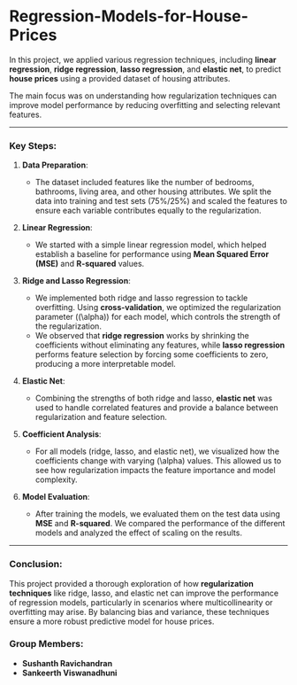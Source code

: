 # Regression-Models-for-House-Prices
In this project, we applied various regression techniques, including **linear regression**, **ridge regression**, **lasso regression**, and **elastic net**, to predict **house prices** using a provided dataset of housing attributes.


The main focus was on understanding how regularization techniques can improve model performance by reducing overfitting and selecting relevant features.

---

### Key Steps:

1. **Data Preparation**:
   - The dataset included features like the number of bedrooms, bathrooms, living area, and other housing attributes. We split the data into training and test sets (75%/25%) and scaled the features to ensure each variable contributes equally to the regularization.

2. **Linear Regression**:
   - We started with a simple linear regression model, which helped establish a baseline for performance using **Mean Squared Error (MSE)** and **R-squared** values.

3. **Ridge and Lasso Regression**:
   - We implemented both ridge and lasso regression to tackle overfitting. Using **cross-validation**, we optimized the regularization parameter (\(\alpha\)) for each model, which controls the strength of the regularization.
   - We observed that **ridge regression** works by shrinking the coefficients without eliminating any features, while **lasso regression** performs feature selection by forcing some coefficients to zero, producing a more interpretable model.

4. **Elastic Net**:
   - Combining the strengths of both ridge and lasso, **elastic net** was used to handle correlated features and provide a balance between regularization and feature selection.

5. **Coefficient Analysis**:
   - For all models (ridge, lasso, and elastic net), we visualized how the coefficients change with varying \(\alpha\) values. This allowed us to see how regularization impacts the feature importance and model complexity.

6. **Model Evaluation**:
   - After training the models, we evaluated them on the test data using **MSE** and **R-squared**. We compared the performance of the different models and analyzed the effect of scaling on the results.

---

### Conclusion:
This project provided a thorough exploration of how **regularization techniques** like ridge, lasso, and elastic net can improve the performance of regression models, particularly in scenarios where multicollinearity or overfitting may arise. By balancing bias and variance, these techniques ensure a more robust predictive model for house prices.

### Group Members:
- **Sushanth Ravichandran**
- **Sankeerth Viswanadhuni**

